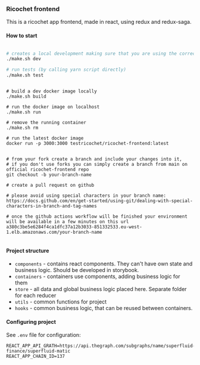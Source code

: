 ### Ricochet frontend

This is a ricochet app frontend, made in react, using redux and redux-saga.

#### How to start

```bash

# creates a local development making sure that you are using the correct node version
./make.sh dev

# run tests (by calling yarn script directly)
./make.sh test
```

```docker

# build a dev docker image locally
./make.sh build

# run the docker image on localhost
./make.sh run

# remove the running container
./make.sh rm 

# run the latest docker image 
docker run -p 3000:3000 testricochet/ricochet-frontend:latest

```
```create a pr environment for qa

# from your fork create a branch and include your changes into it,
# if you don't use forks you can simply create a branch from main on official ricochet-frontend repo
git checkout -b your-branch-name

# create a pull request on github

# please avoid using special characters in your branch name: 
https://docs.github.com/en/get-started/using-git/dealing-with-special-characters-in-branch-and-tag-names

# once the github actions workflow will be finished your environment will be available in a few minutes on this url
a380c3be5e6284f4ca1dfc37a12b3033-851332533.eu-west-1.elb.amazonaws.com/your-branch-name


```

#### Project structure

- `components` - contains react components. They can't have own state and business logic. Should be developed in storybook.
- `containers` - containers use components, adding business logic for them
- `store` - all data and global business logic placed here. Separate folder for each reducer
- `utils` - common functions for project
- `hooks` - common business logic, that can be reused between containers.

#### Configuring project

See `.env` file for configuration:

```dotenv
REACT_APP_API_GRATH=https://api.thegraph.com/subgraphs/name/superfluid-finance/superfluid-matic
REACT_APP_CHAIN_ID=137
```
